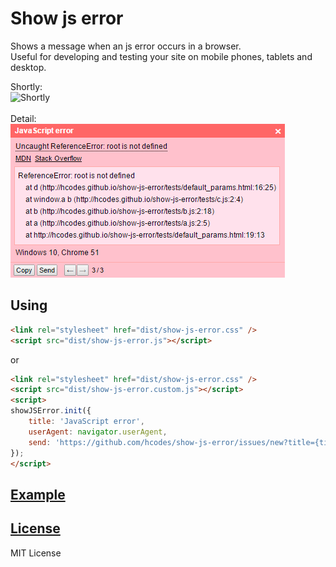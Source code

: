 Show js error
=============

Shows a message when an js error occurs in a browser.<br>
Useful for developing and testing your site on mobile phones, tablets and desktop.

Shortly:<br>![Shortly](https://raw.githubusercontent.com/hcodes/show-js-error/gh-pages/images/simple.png)<br><br>
Detail:<br>![Detail](https://raw.githubusercontent.com/hcodes/show-js-error/gh-pages/images/detailed.png)

## Using
```html
<link rel="stylesheet" href="dist/show-js-error.css" />
<script src="dist/show-js-error.js"></script>
```
or

```html
<link rel="stylesheet" href="dist/show-js-error.css" />
<script src="dist/show-js-error.custom.js"></script>
<script>
showJSError.init({
    title: 'JavaScript error',
    userAgent: navigator.userAgent,
    send: 'https://github.com/hcodes/show-js-error/issues/new?title={title}&body={body}'
});
</script>
```
## [Example](http://hcodes.github.io/show-js-error/tests/many.html)

## [License](./LICENSE.md)
MIT License
